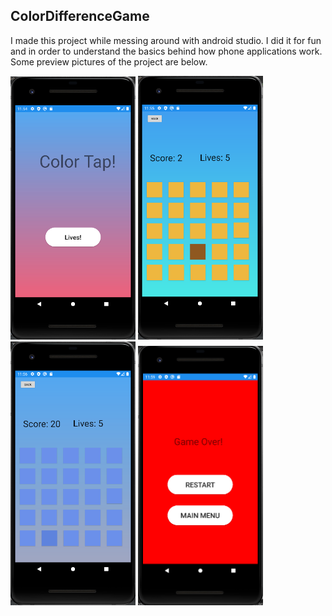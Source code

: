 ## ColorDifferenceGame
I made this project while messing around with android studio. I did it for fun and in order to understand the basics behind how phone applications work.  Some preview pictures of the project are below.




<img src="pictures/Home.png" alt="Home Screen" width="200"/>
<img src="pictures/game1.png" alt="Game 1" width="200"/>
<img src="pictures/game2.png" alt="Game 2" width="200"/>
<img src="pictures/gameover.png" alt="Gameover screen" width="200"/>